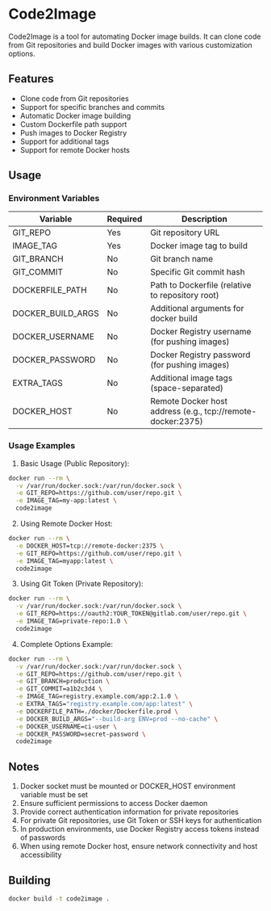 # Code2Image

Code2Image is a tool for automating Docker image builds. It can clone code from Git repositories and build Docker images with various customization options.

## Features

- Clone code from Git repositories
- Support for specific branches and commits
- Automatic Docker image building
- Custom Dockerfile path support
- Push images to Docker Registry
- Support for additional tags
- Support for remote Docker hosts

## Usage

### Environment Variables

| Variable | Required | Description |
|----------|----------|-------------|
| GIT_REPO | Yes | Git repository URL |
| IMAGE_TAG | Yes | Docker image tag to build |
| GIT_BRANCH | No | Git branch name |
| GIT_COMMIT | No | Specific Git commit hash |
| DOCKERFILE_PATH | No | Path to Dockerfile (relative to repository root) |
| DOCKER_BUILD_ARGS | No | Additional arguments for docker build |
| DOCKER_USERNAME | No | Docker Registry username (for pushing images) |
| DOCKER_PASSWORD | No | Docker Registry password (for pushing images) |
| EXTRA_TAGS | No | Additional image tags (space-separated) |
| DOCKER_HOST | No | Remote Docker host address (e.g., tcp://remote-docker:2375) |

### Usage Examples

1. Basic Usage (Public Repository):
```bash
docker run --rm \
  -v /var/run/docker.sock:/var/run/docker.sock \
  -e GIT_REPO=https://github.com/user/repo.git \
  -e IMAGE_TAG=my-app:latest \
  code2image
```

2. Using Remote Docker Host:
```bash
docker run --rm \
  -e DOCKER_HOST=tcp://remote-docker:2375 \
  -e GIT_REPO=https://github.com/user/repo.git \
  -e IMAGE_TAG=myapp:latest \
  code2image
```

3. Using Git Token (Private Repository):
```bash
docker run --rm \
  -v /var/run/docker.sock:/var/run/docker.sock \
  -e GIT_REPO=https://oauth2:YOUR_TOKEN@gitlab.com/user/repo.git \
  -e IMAGE_TAG=private-repo:1.0 \
  code2image
```

4. Complete Options Example:
```bash
docker run --rm \
  -v /var/run/docker.sock:/var/run/docker.sock \
  -e GIT_REPO=https://github.com/user/repo.git \
  -e GIT_BRANCH=production \
  -e GIT_COMMIT=a1b2c3d4 \
  -e IMAGE_TAG=registry.example.com/app:2.1.0 \
  -e EXTRA_TAGS="registry.example.com/app:latest" \
  -e DOCKERFILE_PATH=./docker/Dockerfile.prod \
  -e DOCKER_BUILD_ARGS="--build-arg ENV=prod --no-cache" \
  -e DOCKER_USERNAME=ci-user \
  -e DOCKER_PASSWORD=secret-password \
  code2image
```

## Notes

1. Docker socket must be mounted or DOCKER_HOST environment variable must be set
2. Ensure sufficient permissions to access Docker daemon
3. Provide correct authentication information for private repositories
4. For private Git repositories, use Git Token or SSH keys for authentication
5. In production environments, use Docker Registry access tokens instead of passwords
6. When using remote Docker host, ensure network connectivity and host accessibility

## Building

```bash
docker build -t code2image .
```
